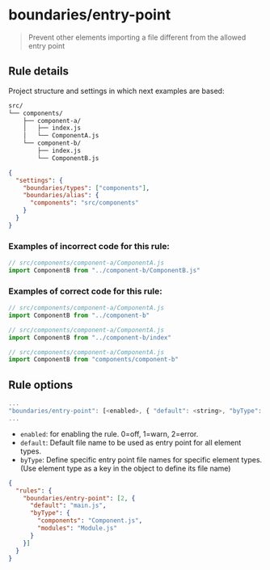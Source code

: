 # boundaries/entry-point

> Prevent other elements importing a file different from the allowed entry point

## Rule details

Project structure and settings in which next examples are based:

```txt
src/
└── components/
    ├── component-a/
    │   ├── index.js
    │   └── ComponentA.js
    └── component-b/
        ├── index.js
        └── ComponentB.js
```

```json
{
  "settings": {
    "boundaries/types": ["components"],
    "boundaries/alias": {
      "components": "src/components"
    }
  }
}
```


### Examples of **incorrect** code for this rule:

```js
// src/components/component-a/ComponentA.js
import ComponentB from "../component-b/ComponentB.js"

```

### Examples of **correct** code for this rule:

```js
// src/components/component-a/ComponentA.js
import ComponentB from "../component-b"

```

```js
// src/components/component-a/ComponentA.js
import ComponentB from "../component-b/index"

```

```js
// src/components/component-a/ComponentA.js
import ComponentB from "components/component-b"

```

## Rule options

```js
...
"boundaries/entry-point": [<enabled>, { "default": <string>, "byType": <object> }]
...
```

* `enabled`: for enabling the rule. 0=off, 1=warn, 2=error.
* `default`: Default file name to be used as entry point for all element types.
* `byType`: Define specific entry point file names for specific element types. (Use element type as a key in the object to define its file name)

```json
{
  "rules": {
    "boundaries/entry-point": [2, {
      "default": "main.js",
      "byType": {
        "components": "Component.js",
        "modules": "Module.js"
      }
    }]
  }
}
```
